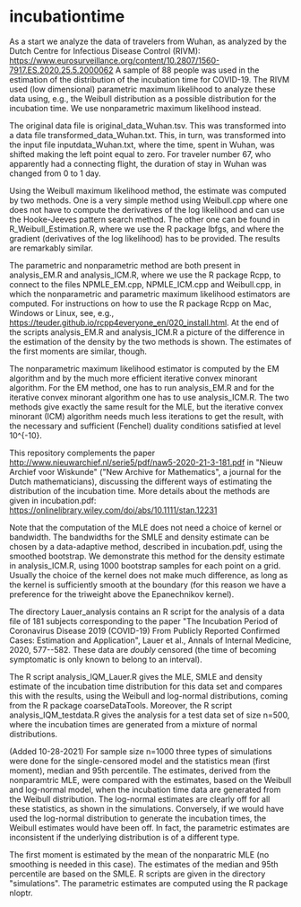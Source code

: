 # incubationtime

As a start we analyze the data of travelers from Wuhan, as analyzed by the Dutch Centre for Infectious Disease Control (RIVM): https://www.eurosurveillance.org/content/10.2807/1560-7917.ES.2020.25.5.2000062 A sample of 88 people was used in the estimation of the distribution of the incubation time for COVID-19. The RIVM used (low dimensional) parametric maximum likelihood to analyze these data using, e.g., the Weibull distribution as a possible distribution for the incubation time. We use nonparametric maximum likelihood instead.

The original data file is original_data_Wuhan.tsv. This was transformed into a data file transformed_data_Wuhan.txt. This, in turn, was transformed into the input file inputdata_Wuhan.txt, where the time, spent in Wuhan, was shifted making the left point equal to zero. For traveler number 67, who apparently had a connecting flight, the duration of stay in Wuhan was changed from 0 to 1 day.

Using the Weibull maximum likelihood method, the estimate was computed by two methods. One is a very simple method using Weibull.cpp where one does not have to compute the derivatives of the log likelihood and can use the Hooke-Jeeves pattern search method. The other one can be found in R_Weibull_Estimation.R, where we use the R package lbfgs, and where the gradient (derivatives of the log likelihood) has to be provided. The results are remarkably similar.

The parametric and nonparametric method are both present in analysis_EM.R and analysis_ICM.R, where we use the R package Rcpp, to connect to the files NPMLE_EM.cpp, NPMLE_ICM.cpp and Weibull.cpp, in which the nonparametric and parametric maximum likelihood estimators are computed. For instructions on how to use the R package Rcpp on Mac, Windows or Linux, see, e.g., https://teuder.github.io/rcpp4everyone_en/020_install.html. At the end of the scripts analysis_EM.R and analysis_ICM.R a picture of the difference in the estimation of the density by the two methods is shown. The estimates of the first moments are similar, though.

The nonparametric maximum likelihood estimator is computed by the EM algorithm and by the much more efficient iterative convex minorant algorithm. For the EM method, one has to run analysis_EM.R and for the iterative convex minorant algorithm one has to use analysis_ICM.R. The two methods give exactly the same result for the MLE, but the iterative convex minorant (ICM) algorithm needs much less iterations to get the result, with the necessary and sufficient (Fenchel) duality conditions satisfied at level 10^{-10}.

This repository complements the paper http://www.nieuwarchief.nl/serie5/pdf/naw5-2020-21-3-181.pdf in "Nieuw Archief voor Wiskunde" ("New Archive for Mathematics", a journal for the Dutch mathematicians), discussing the different ways of estimating the distribution of the incubation time. More details about the methods are given in incubation.pdf: https://onlinelibrary.wiley.com/doi/abs/10.1111/stan.12231

Note that the computation of the MLE does not need a choice of kernel or bandwidth. The bandwidths for the SMLE and density estimate can be chosen by a data-adaptive method, described in incubation.pdf, using the smoothed bootstrap. We demonstrate this method for the density estimate in analysis_ICM.R, using 1000 bootstrap samples for each point on a grid. Usually the choice of the kernel does not make much difference, as long as the kernel is sufficiently smooth at the boundary (for this reason we have a preference for the triweight above the Epanechnikov kernel).

The directory Lauer_analysis contains an R script for the analysis of a data file of 181 subjects corresponding to the paper "The Incubation Period of Coronavirus Disease 2019 (COVID-19) From Publicly Reported Confirmed Cases: Estimation and Application", Lauer et al., Annals of Internal Medicine, 2020, 577--582. These data are *doubly* censored (the time of becoming symptomatic is only known to belong to an interval). 

The R script analysis_IQM_Lauer.R gives the MLE, SMLE and density estimate of the incubation time distribution for this data set and compares this with the results, using the Weibull and log-normal distributions, coming from the R package coarseDataTools. Moreover, the R script analysis_IQM_testdata.R gives the analysis for a test data set of size n=500, where the incubation times are generated from a mixture of normal distributions.

(Added 10-28-2021) For sample size n=1000 three types of simulations were done for the single-censored model and the statistics mean (first moment), median and 95th percentile. The estimates, derived from the nonparamtric MLE, were compared with the estimates, based on the Weibull and log-normal model, when the incubation time data are generated from the Weibull distribution. The log-normal estimates are clearly off for all these statistics, as shown in the simulations. Conversely, if we would have used the log-normal distribution to generate the incubation times, the Weibull estimates would have been off. In fact, the parametric estimates are inconsistent if the underlying distribution is of a different type.

The first moment is estimated by the mean of the nonparatric MLE (no smoothing is needed in this case). The estimates of the median and 95th percentile are based on the SMLE. R scripts are given in the directory "simulations". The parametric estimates are computed using the R package nloptr.


